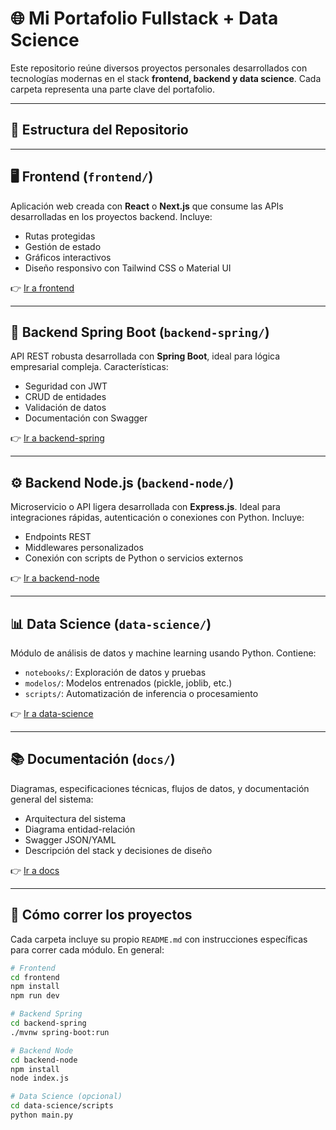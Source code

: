 # 🌐 Mi Portafolio Fullstack + Data Science

Este repositorio reúne diversos proyectos personales desarrollados con tecnologías modernas en el stack **frontend, backend y data science**. Cada carpeta representa una parte clave del portafolio.

---

## 📁 Estructura del Repositorio


---

## 🖥️ Frontend (`frontend/`)
Aplicación web creada con **React** o **Next.js** que consume las APIs desarrolladas en los proyectos backend. Incluye:

- Rutas protegidas
- Gestión de estado
- Gráficos interactivos
- Diseño responsivo con Tailwind CSS o Material UI

👉 [Ir a frontend](./frontend)

---

## 🔧 Backend Spring Boot (`backend-spring/`)
API REST robusta desarrollada con **Spring Boot**, ideal para lógica empresarial compleja. Características:

- Seguridad con JWT
- CRUD de entidades
- Validación de datos
- Documentación con Swagger

👉 [Ir a backend-spring](./backend-spring)

---

## ⚙️ Backend Node.js (`backend-node/`)
Microservicio o API ligera desarrollada con **Express.js**. Ideal para integraciones rápidas, autenticación o conexiones con Python. Incluye:

- Endpoints REST
- Middlewares personalizados
- Conexión con scripts de Python o servicios externos

👉 [Ir a backend-node](./backend-node)

---

## 📊 Data Science (`data-science/`)
Módulo de análisis de datos y machine learning usando Python. Contiene:

- `notebooks/`: Exploración de datos y pruebas
- `modelos/`: Modelos entrenados (pickle, joblib, etc.)
- `scripts/`: Automatización de inferencia o procesamiento

👉 [Ir a data-science](./data-science)

---

## 📚 Documentación (`docs/`)
Diagramas, especificaciones técnicas, flujos de datos, y documentación general del sistema:

- Arquitectura del sistema
- Diagrama entidad-relación
- Swagger JSON/YAML
- Descripción del stack y decisiones de diseño

👉 [Ir a docs](./docs)

---

## 🚀 Cómo correr los proyectos

Cada carpeta incluye su propio `README.md` con instrucciones específicas para correr cada módulo. En general:

```bash
# Frontend
cd frontend
npm install
npm run dev

# Backend Spring
cd backend-spring
./mvnw spring-boot:run

# Backend Node
cd backend-node
npm install
node index.js

# Data Science (opcional)
cd data-science/scripts
python main.py
